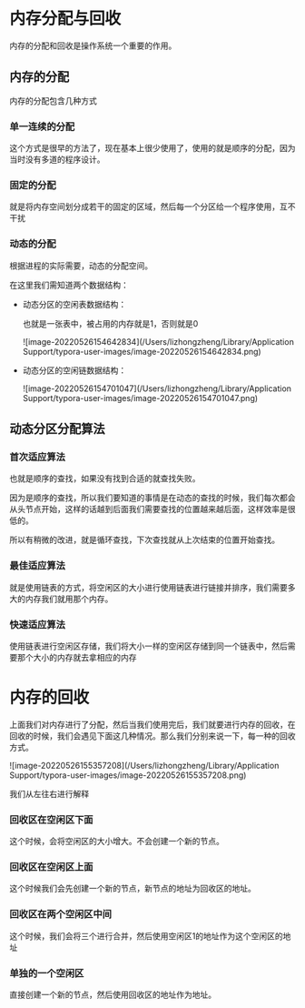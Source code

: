 # 内存分配与回收

内存的分配和回收是操作系统一个重要的作用。

## 内存的分配

内存的分配包含几种方式

### 单一连续的分配

这个方式是很早的方法了，现在基本上很少使用了，使用的就是顺序的分配，因为当时没有多道的程序设计。

### 固定的分配

就是将内存空间划分成若干的固定的区域，然后每一个分区给一个程序使用，互不干扰

### 动态的分配

根据进程的实际需要，动态的分配空间。

在这里我们需知道两个数据结构：

* 动态分区的空闲表数据结构：

  也就是一张表中，被占用的内存就是1，否则就是0

  ![image-20220526154642834](/Users/lizhongzheng/Library/Application Support/typora-user-images/image-20220526154642834.png)

* 动态分区的空闲链数据结构：

  ![image-20220526154701047](/Users/lizhongzheng/Library/Application Support/typora-user-images/image-20220526154701047.png)

## 动态分区分配算法

### 首次适应算法

也就是顺序的查找，如果没有找到合适的就查找失败。

因为是顺序的查找，所以我们要知道的事情是在动态的查找的时候，我们每次都会从头节点开始，这样的话越到后面我们需要查找的位置越来越后面，这样效率是很低的。

所以有稍微的改进，就是循环查找，下次查找就从上次结束的位置开始查找。

### 最佳适应算法

就是使用链表的方式，将空闲区的大小进行使用链表进行链接并排序，我们需要多大的内存我们就用那个内存。

### 快速适应算法

使用链表进行空闲区存储，我们将大小一样的空闲区存储到同一个链表中，然后需要那个大小的内存就去拿相应的内存

# 内存的回收

上面我们对内存进行了分配，然后当我们使用完后，我们就要进行内存的回收，在回收的时候，我们会遇见下面这几种情况。那么我们分别来说一下，每一种的回收方式。

![image-20220526155357208](/Users/lizhongzheng/Library/Application Support/typora-user-images/image-20220526155357208.png)

我们从左往右进行解释

### 回收区在空闲区下面

这个时候，会将空闲区的大小增大。不会创建一个新的节点。

### 回收区在空闲区上面

这个时候我们会先创建一个新的节点，新节点的地址为回收区的地址。

### 回收区在两个空闲区中间

这个时候，我们会将三个进行合并，然后使用空闲区1的地址作为这个空闲区的地址

### 单独的一个空闲区

直接创建一个新的节点，然后使用回收区的地址作为地址。